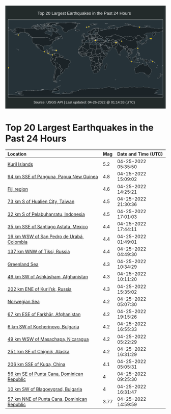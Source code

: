![Map](./map.png)

# Top 20 Largest Earthquakes in the Past 24 Hours

| Location | Mag | Date and Time (UTC) |
|:---|:---|:---|
| [Kuril Islands](https://earthquake.usgs.gov/earthquakes/eventpage/us6000hg6f) | 5.2 | 04-25-2022 05:35:50 |
| [94 km SSE of Panguna, Papua New Guinea](https://earthquake.usgs.gov/earthquakes/eventpage/us6000hg8l) | 4.8 | 04-25-2022 15:09:02 |
| [Fiji region](https://earthquake.usgs.gov/earthquakes/eventpage/us6000hg85) | 4.6 | 04-25-2022 14:25:21 |
| [73 km S of Hualien City, Taiwan](https://earthquake.usgs.gov/earthquakes/eventpage/us6000hgbn) | 4.5 | 04-25-2022 21:30:36 |
| [32 km S of Pelabuhanratu, Indonesia](https://earthquake.usgs.gov/earthquakes/eventpage/us6000hg9g) | 4.5 | 04-25-2022 17:01:03 |
| [35 km SSE of Santiago Astata, Mexico](https://earthquake.usgs.gov/earthquakes/eventpage/us6000hg9w) | 4.4 | 04-25-2022 17:44:11 |
| [16 km WSW of San Pedro de Urabá, Colombia](https://earthquake.usgs.gov/earthquakes/eventpage/us6000hg5a) | 4.4 | 04-25-2022 01:49:01 |
| [137 km WNW of Tiksi, Russia](https://earthquake.usgs.gov/earthquakes/eventpage/us6000hg65) | 4.4 | 04-25-2022 04:49:30 |
| [Greenland Sea](https://earthquake.usgs.gov/earthquakes/eventpage/us6000hg7q) | 4.3 | 04-25-2022 10:34:29 |
| [46 km SW of Ashkāsham, Afghanistan](https://earthquake.usgs.gov/earthquakes/eventpage/us6000hg7h) | 4.3 | 04-25-2022 10:11:20 |
| [202 km ENE of Kuril’sk, Russia](https://earthquake.usgs.gov/earthquakes/eventpage/us6000hg8v) | 4.3 | 04-25-2022 15:35:02 |
| [Norwegian Sea](https://earthquake.usgs.gov/earthquakes/eventpage/us6000hg6a) | 4.2 | 04-25-2022 05:07:30 |
| [67 km ESE of Farkhār, Afghanistan](https://earthquake.usgs.gov/earthquakes/eventpage/us6000hgad) | 4.2 | 04-25-2022 19:15:26 |
| [6 km SW of Kocherinovo, Bulgaria](https://earthquake.usgs.gov/earthquakes/eventpage/us6000hg9e) | 4.2 | 04-25-2022 16:55:33 |
| [49 km WSW of Masachapa, Nicaragua](https://earthquake.usgs.gov/earthquakes/eventpage/us6000hg6c) | 4.2 | 04-25-2022 05:22:29 |
| [251 km SE of Chignik, Alaska](https://earthquake.usgs.gov/earthquakes/eventpage/ak0225agijwj) | 4.2 | 04-25-2022 16:31:29 |
| [206 km SSE of Kuqa, China](https://earthquake.usgs.gov/earthquakes/eventpage/us6000hg69) | 4.1 | 04-25-2022 05:05:31 |
| [56 km SE of Punta Cana, Dominican Republic](https://earthquake.usgs.gov/earthquakes/eventpage/pr2022115002) | 4 | 04-25-2022 09:25:30 |
| [10 km SW of Blagoevgrad, Bulgaria](https://earthquake.usgs.gov/earthquakes/eventpage/us6000hg93) | 4 | 04-25-2022 16:31:47 |
| [57 km NNE of Punta Cana, Dominican Republic](https://earthquake.usgs.gov/earthquakes/eventpage/pr2022115003) | 3.77 | 04-25-2022 14:59:59 |
